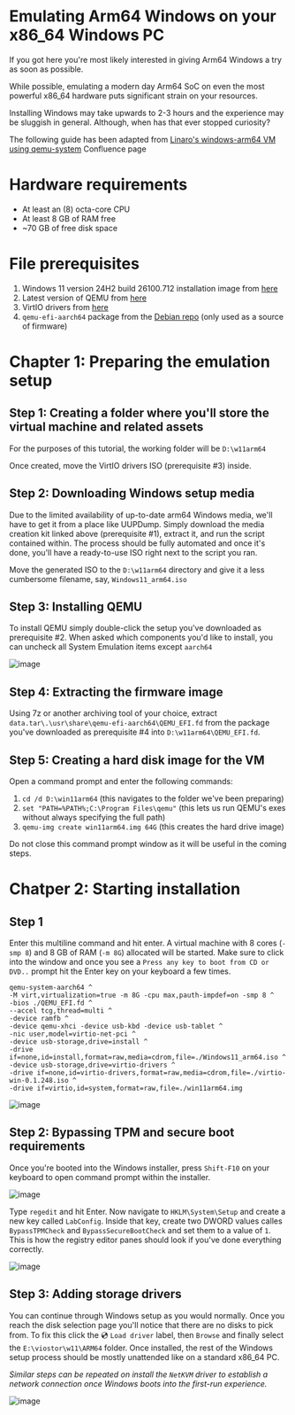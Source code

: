 # Emulating Arm64 Windows on your x86_64 Windows PC
If you got here you're most likely interested in giving Arm64 Windows a try as soon as possible.

While possible, emulating a modern day Arm64 SoC on even the most powerful x86_64 hardware puts significant strain on your resources.

Installing Windows may take upwards to 2-3 hours and the experience may be sluggish in general. Although, when has that ever stopped curiosity?

The following guide has been adapted from [Linaro's windows-arm64 VM using qemu-system](https://linaro.atlassian.net/wiki/spaces/WOAR/pages/28914909194/windows-arm64+VM+using+qemu-system) Confluence page

# Hardware requirements
* At least an (8) octa-core CPU
* At least 8 GB of RAM free
* ~70 GB of free disk space

# File prerequisites
1) Windows 11 version 24H2 build 26100.712 installation image from [here](https://uupdump.net/download.php?id=977f33e9-2c4e-4e07-9652-709b4bb4ec9f&pack=en-us&edition=professional)
2) Latest version of QEMU from [here](https://qemu.weilnetz.de/w64/)
3) VirtIO drivers from [here](https://fedorapeople.org/groups/virt/virtio-win/direct-downloads/latest-virtio/virtio-win.iso)
4) `qemu-efi-aarch64` package from the [Debian repo](https://packages.debian.org/sid/all/qemu-efi-aarch64/download) (only used as a source of firmware)

# Chapter 1: Preparing the emulation setup
## Step 1: Creating a folder where you'll store the virtual machine and related assets
For the purposes of this tutorial, the working folder will be `D:\w11arm64`

Once created, move the VirtIO drivers ISO (prerequisite #3) inside.

## Step 2: Downloading Windows setup media
Due to the limited availability of up-to-date arm64 Windows media, we'll have to get it from a place like UUPDump. Simply download the media creation kit linked above (prerequisite #1), extract it, and run the script contained within.
The process should be fully automated and once it's done, you'll have a ready-to-use ISO right next to the script you ran.

Move the generated ISO to the `D:\w11arm64` directory and give it a less cumbersome filename, say, `Windows11_arm64.iso`

## Step 3: Installing QEMU
To install QEMU simply double-click the setup you've downloaded as prerequisite #2. When asked which components you'd like to install, you can uncheck all System Emulation items except `aarch64`

![image](https://github.com/thebookisclosed/AmperageKit/assets/13197516/2fde3bb2-e341-4edd-9151-bd44706d0273)

## Step 4: Extracting the firmware image
Using 7z or another archiving tool of your choice, extract `data.tar\.\usr\share\qemu-efi-aarch64\QEMU_EFI.fd` from the package you've downloaded as prerequisite #4 into `D:\w11arm64\QEMU_EFI.fd`.

## Step 5: Creating a hard disk image for the VM
Open a command prompt and enter the following commands:
1) `cd /d D:\win11arm64` (this navigates to the folder we've been preparing)
2) `set "PATH=%PATH%;C:\Program Files\qemu"` (this lets us run QEMU's exes without always specifying the full path)
3) `qemu-img create win11arm64.img 64G` (this creates the hard drive image)

Do not close this command prompt window as it will be useful in the coming steps.

# Chatper 2: Starting installation
## Step 1
Enter this multiline command and hit enter. A virtual machine with 8 cores (`-smp 8`) and 8 GB of RAM (`-m 8G`) allocated will be started. Make sure to click into the window and once you see a `Press any key to boot from CD or DVD..` prompt hit the Enter key on your keyboard a few times.
```
qemu-system-aarch64 ^
-M virt,virtualization=true -m 8G -cpu max,pauth-impdef=on -smp 8 ^
-bios ./QEMU_EFI.fd ^
--accel tcg,thread=multi ^
-device ramfb ^
-device qemu-xhci -device usb-kbd -device usb-tablet ^
-nic user,model=virtio-net-pci ^
-device usb-storage,drive=install ^
-drive if=none,id=install,format=raw,media=cdrom,file=./Windows11_arm64.iso ^
-device usb-storage,drive=virtio-drivers ^
-drive if=none,id=virtio-drivers,format=raw,media=cdrom,file=./virtio-win-0.1.248.iso ^
-drive if=virtio,id=system,format=raw,file=./win11arm64.img
```

![image](https://github.com/thebookisclosed/AmperageKit/assets/13197516/1b1f2bb9-fed3-41a6-9b8d-1f3c0ab5e405)


## Step 2: Bypassing TPM and secure boot requirements
Once you're booted into the Windows installer, press `Shift-F10` on your keyboard to open command prompt within the installer.

![image](https://github.com/thebookisclosed/AmperageKit/assets/13197516/e1d1f1fd-b63c-4000-bc46-66f4ba58fbbd)

Type `regedit` and hit Enter. Now navigate to `HKLM\System\Setup` and create a new key called `LabConfig`. Inside that key, create two DWORD values calles `BypassTPMCheck` and `BypassSecureBootCheck` and set them to a value of `1`.
This is how the registry editor panes should look if you've done everything correctly.

![image](https://github.com/thebookisclosed/AmperageKit/assets/13197516/68410b48-dec9-47a2-a370-3840128861b8)

## Step 3: Adding storage drivers
You can continue through Windows setup as you would normally. Once you reach the disk selection page you'll notice that there are no disks to pick from. To fix this click the 💿 `Load driver` label, then `Browse` and finally select the `E:\viostor\w11\ARM64` folder. Once installed, the rest of the Windows setup process should be mostly unattended like on a standard x86_64 PC.

_Similar steps can be repeated on install the `NetKVM` driver to establish a network connection once Windows boots into the first-run experience._

![image](https://github.com/thebookisclosed/AmperageKit/assets/13197516/c8ee9439-a50d-4a61-9951-ee396cce3590)


